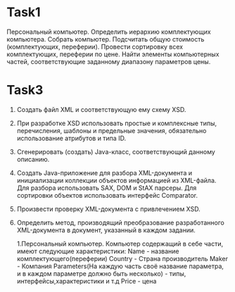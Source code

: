Task1
=======
Персональный компьютер. Определить иерархию комплектующих компьютера. 
Собрать компьютер. Подсчитать общую стоимость (комплектующих, переферии).
Провести сортировку всех комплектующих, переферии по цене.
Найти элементы компьютерных частей, соответствующие заданному диапазону параметров цены.

Task3 
=======
1.	Создать файл XML и соответствующую ему схему XSD.
2.	При разработке XSD использовать простые и комплексные типы, перечисления, шаблоны и предельные значения, обязательно использование атрибутов и типа ID.
3.	Сгенерировать (создать) Java-класс, соответствующий данному описанию.
4.	Создать Java-приложение для разбора XML-документа и инициализации коллекции объектов информацией из XML-файла. Для разбора использовать SAX, DOM и StAX парсеры. Для сортировки объектов использовать интерфейс Comparator.
5.	Произвести проверку XML-документа с привлечением XSD.
6.	Определить метод, производящий преобразование разработанного XML-документа в документ, указанный в каждом задании.

     1.Персональный компьютер.
     Компьютер содержащий в себе части, имеют следующие характеристики:
     Name - название комплектующего(переферии)
     Country - Страна производитель
     Maker - Компания
     Рarameters(На каждую часть своё название параметра, и в каждом параметре должно быть несколько) - типы, интерфейсы,характеристики и т.д
     Price - цена